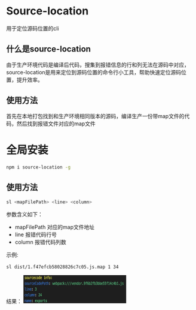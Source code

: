 # Source-location
用于定位源码位置的cli

## 什么是source-location
由于生产环境代码是编译后代码，搜集到报错信息的行和列无法在源码中对应，source-location是用来定位到源码位置的命令行小工具，帮助快速定位源码位置，提升效率。

## 使用方法
首先在本地打包找到和生产环境相同版本的源码，编译生产一份带map文件的代码，然后找到报错文件对应的map文件

# 全局安装
```bash
npm i source-location -g
```

## 使用方法
```bash
sl <mapFilePath> <line> <column>
```
参数含义如下：
* mapFilePath 对应的map文件地址
* line 报错代码行号
* column 报错代码列数

示例:
```bash
sl dist/1.f47efcb58028826c7c05.js.map 1 34 
```

结果：
<img src="./lib/img/res.png" width="275" height="75"><br />


